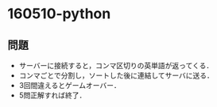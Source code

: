# 160510-python

## 問題

* サーバーに接続すると，コンマ区切りの英単語が返ってくる．
* コンマごとで分割し，ソートした後に連結してサーバに送る．
* 3回間違えるとゲームオーバー．
* 5問正解すれば終了．
